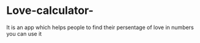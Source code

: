 # Love-calculator-
It is an app which helps people to find their persentage of love in numbers 
you can use it  
